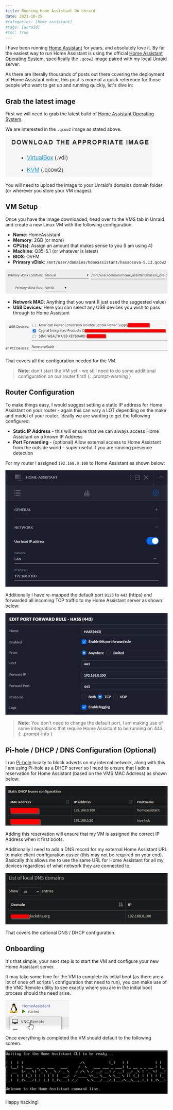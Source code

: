 ```yaml
---
title: Running Home Assistant On Unraid
date: 2021-10-25
#categories: [home assistant]
#tags: [unraid]
#toc: true
---
```


I have been running [Home Assistant](https://www.home-assistant.io/) for years, and absolutely love it. By far the easiest way to run Home Assistant is using the official [Home Assistant Operating System](https://www.home-assistant.io/installation/linux), specifically the `.qcow2` image paired with my local [Unraid](https://unraid.net/) server.

As there are literally thousands of posts out there covering the deployment of Home Assistant online, this post is more of a quick reference for those people who want to get up and running quickly, let's dive in:

## Grab the latest image
First we will need to grab the latest build of [Home Assistant Operating System](https://www.home-assistant.io/installation/linux).

We are interested in the `.qcow2` image as stated above.

<img src="./001.png" alt="" />

You will need to upload the image to your Unraid's domains domain folder (or wherever you store your VM images).

## VM Setup
Once you have the image downloaded, head over to the VMS tab in Unraid and create a new Linux VM with the following configuration.

- **Name**: HomeAssistant
- **Memory**: 2GB (or more)
- **CPU(s)**: Assign an amount that makes sense to you (I am using 4)
- **Machine**: Q35-5.1 (or whatever is latest)
- **BIOS**: OVFM
- **Primary vDisk**: `/mnt/user/domains/homeassistant/hassosova-5.13.qcow2`

<img src="./002.png" alt="" />

- **Network MAC**: Anything that you want (I just used the suggested value)
- **USB Devices**: Here you can select any USB devices you wish to pass through to Home Assistant

<img src="./003.png" alt="" />

That covers all the configuration needed for the VM.

> **Note**: don't start the VM yet - we still need to do some additional configuration on our router first!
{: .prompt-warning }

## Router Configuration
To make things easy, I would suggest setting a static IP address for Home Assistant on your router - again this can vary a LOT depending on the make and model of your router. Ideally we are wanting to get the following configured:

- **Static IP Address** - this will ensure that we can always access Home Assistant on a known IP Address
- **Port Forwarding** - (optional) Allow external access to Home Assistant from the outside world - super useful if you are running presence detection

For my router I assigned `192.168.0.100` to Home Assistant as shown below:

<img src="./004.png" alt="" />

Additionally I have re-mapped the default port `8123` to `443` (https) and forwarded all incoming TCP traffic to my Home Assistant server as shown below:

<img src="./005.png" alt="" />

> **Note**: You don't need to change the default port, I am making use of some integrations that require Home Assistant to be running on 443.
{: .prompt-info }

## Pi-hole / DHCP / DNS Configuration (Optional)
I run [Pi-hole](https://pi-hole.net/) locally to block adverts on my internal network, along with this I am using Pi-hole as a DHCP server so I need to ensure that I add a reservation for Home Assistant (based on the VMS MAC Address) as shown below:

<img src="./006.png" alt="" />

Adding this reservation will ensure that my VM is assigned the correct IP Address when it first boots.

Additionally I need to add a DNS record for my external Home Assistant URL to make client configuration easier (this may not be required on your end). Basically this allows me to use the same URL for Home Assistant for all my devices regardless of what network they are connected to:

<img src="./007.png" alt="" />

That covers the optional DNS / DHCP configuration.

## Onboarding
It's that simple, your next step is to start the VM and configure your new Home Assistant server.

It may take some time for the VM to complete its initial boot (as there are a lot of once off scripts \ configuration that need to run), you can make use of the VNC Remote utility to see exactly where you are in the initial boot process should the need arise.

<img src="./008.png" alt="" />

Once everything is completed the VM should default to the following screen.

<img src="./009.png" alt="" />

Happy hacking!
